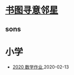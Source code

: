# [书图寻意邻星](http://wongoo.gitee.io/sons)

## sons
# 小学
* [2020 数学作业](/shutu/2020/2020-math-work),2020-02-13
